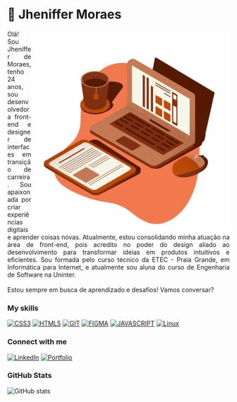 

<h1>🧡 Jheniffer Moraes</h1>
<img align="right" alt="Vetor by Jheniffer Moraes" height="450" src="computer.png">

<p align="justify">Olá! Sou Jheniffer de Moraes, tenho 24 anos, sou desenvolvedora front-end e designer de interfaces em transição de carreira. Sou apaixonada por criar experiências digitais e aprender coisas novas. Atualmente, estou consolidando minha atuação na área de front-end, pois acredito no poder do design aliado ao desenvolvimento para transformar ideias em produtos intuitivos e eficientes. Sou formada pelo curso técnico da ETEC - Praia Grande, em Informática para Internet, e atualmente sou aluna do curso de Engenharia de Software na Uninter.
<br>
<br>
Estou sempre em busca de aprendizado e desafios! Vamos conversar?</p>

### My skills
[![CSS3](https://img.shields.io/badge/-css3-70310d?style=for-the-badge&logo=css3&logoColor=fff&color:000)]()
[![HTML5](https://img.shields.io/badge/-html5-70310d?style=for-the-badge&logo=html5&logoColor=fff&color:000)]()
[![GIT](https://img.shields.io/badge/-git-70310d?style=for-the-badge&logo=git&logoColor=fff&color:000)]()
[![FIGMA](https://img.shields.io/badge/-figma-70310d?style=for-the-badge&logo=figma&logoColor=fff&color:000)]()
[![JAVASCRIPT](https://img.shields.io/badge/-javascript-70310d?style=for-the-badge&logo=javascript&logoColor=fff&color:000)]()
[![Linux](https://img.shields.io/badge/-linux-70310d?style=for-the-badge&logo=linux&logoColor=fff&color:FFF)]()

### Connect with me

[![LinkedIn](https://img.shields.io/badge/-LinkedIn-000?style=for-the-badge&logo=linkedin&logoColor=FF00F6&color:FFF)](https://www.linkedin.com/in/jheniffer-moraes/)
[![Portfolio](https://img.shields.io/badge/-Portfólio-000?style=for-the-badge&logo=Portfólio&logoColor=FF00F6&color:FFF)](https://jheniffermoraes.github.io/dio-portfolio/)

### GitHub Stats
![GitHub stats](https://github-readme-stats-git-masterrstaa-rickstaa.vercel.app/api?username=JhenifferMoraes&hide_title=true&show_icons=true&include_all_commits=false&count_private=true&line_height=25&hide=issues&bg_color=000&title_color=823113&text_color=FFF&border_radius=3&border_color=bd4a09&icon_color=823113&theme=jolly)




